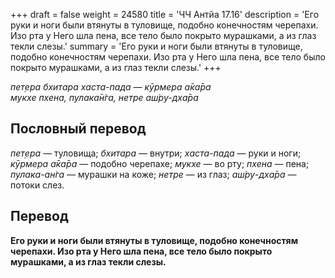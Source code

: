 +++
draft = false
weight = 24580
title = 'ЧЧ Антйа 17.16'
description = 'Его руки и ноги были втянуты в туловище, подобно конечностям черепахи. Изо рта у Него шла пена, все тело было покрыто мурашками, а из глаз текли слезы.'
summary = 'Его руки и ноги были втянуты в туловище, подобно конечностям черепахи. Изо рта у Него шла пена, все тело было покрыто мурашками, а из глаз текли слезы.'
+++

_пет̣ера бхитара хаста-пада — кӯрмера а̄ка̄ра  
мукхе пхена, пулака̄н̇га, нетре аш́ру-дха̄ра_

## Пословный перевод

_пет̣ера_ — туловища; _бхитара_ — внутри; _хаста_\-_пада_ — руки и ноги; _кӯрмера_ _а̄ка̄ра_ — подобно черепахе; _мукхе_ — во рту; _пхена_ — пена; _пулака_\-_ан̇га_ — мурашки на коже; _нетре_ — из глаз; _аш́ру_\-_дха̄ра_ — потоки слез.

## Перевод

**Его руки и ноги были втянуты в туловище, подобно конечностям черепахи. Изо рта у Него шла пена, все тело было покрыто мурашками, а из глаз текли слезы.**

